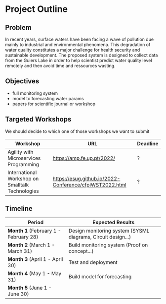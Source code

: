 # Project Outline

## Problem
In recent years, surface waters have been facing a wave of pollution due mainly to industrial and environmental phenomena. This degradation of water quality constitutes a major challenge for health security and sustainable development.
The proposed system is designed to collect data from the Guiers Lake in order to help scientist predict water quality level remotely and then avoid time and ressources wasting. 
## Objectives

- full monitoring system
- model to forecasting water params
- papers for scientific journal or workshop

## Targeted Workshops

We should decide to which one of those workshops we want to submit

| Workshop | URL | Deadline |
|---|---|---|
| Agility with Microservices Programming | https://amp.fe.up.pt/2022/ | ? |
| International Workshop on Smalltalk Technologies | https://esug.github.io/2022-Conference/cfpIWST2022.html | ? |

## Timeline

| Period | Expected Results |
|---|---|
| **Month 1** (February 1 - February 28) | Design monitoring system (SYSML diagrams, Circuit design...) |
| **Month 2** (March 1 - March 31) | Build monitoring system (Proof on concept...)|
| **Month 3** (April 1 - April 30) | Test and deployment|
| **Month 4** (May 1 - May 31) | Build model for forecasting |
| **Month 5** (June 1 - June 30) | |
